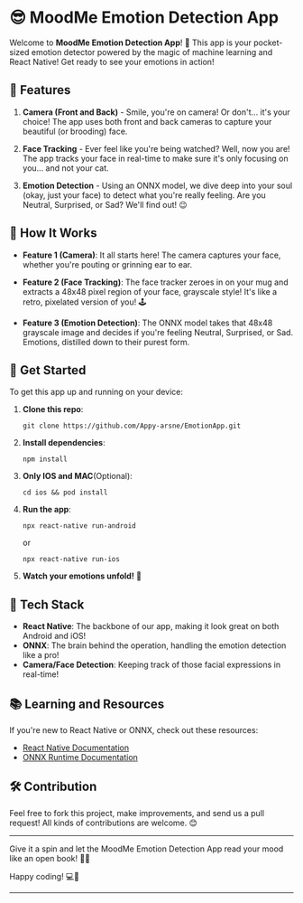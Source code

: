 
# 😎 MoodMe Emotion Detection App

Welcome to **MoodMe Emotion Detection App**! 🎉 This app is your pocket-sized emotion detector powered by the magic of machine learning and React Native! Get ready to see your emotions in action!

## 📸 Features

1. **Camera (Front and Back)** - Smile, you're on camera! Or don't... it's your choice! The app uses both front and back cameras to capture your beautiful (or brooding) face.
   
2. **Face Tracking** - Ever feel like you're being watched? Well, now you are! The app tracks your face in real-time to make sure it's only focusing on you... and not your cat.

3. **Emotion Detection** - Using an ONNX model, we dive deep into your soul (okay, just your face) to detect what you're really feeling. Are you Neutral, Surprised, or Sad? We'll find out! 😉

## 🎯 How It Works

- **Feature 1 (Camera)**: It all starts here! The camera captures your face, whether you're pouting or grinning ear to ear.

- **Feature 2 (Face Tracking)**: The face tracker zeroes in on your mug and extracts a 48x48 pixel region of your face, grayscale style! It's like a retro, pixelated version of you! 🕹️

- **Feature 3 (Emotion Detection)**: The ONNX model takes that 48x48 grayscale image and decides if you're feeling Neutral, Surprised, or Sad. Emotions, distilled down to their purest form.

## 🚀 Get Started

To get this app up and running on your device:

1. **Clone this repo**: 
   ```
   git clone https://github.com/Appy-arsne/EmotionApp.git
   ```
   
2. **Install dependencies**:
   ```
   npm install
   ```
3. **Only IOS and MAC**(Optional):
   ```
   cd ios && pod install
   ```
5. **Run the app**:
   ```
   npx react-native run-android
   ```
   or
   ```
   npx react-native run-ios
   ```

6. **Watch your emotions unfold!** 🥳

## 🧠 Tech Stack

- **React Native**: The backbone of our app, making it look great on both Android and iOS!
- **ONNX**: The brain behind the operation, handling the emotion detection like a pro!
- **Camera/Face Detection**: Keeping track of those facial expressions in real-time!

## 📚 Learning and Resources

If you're new to React Native or ONNX, check out these resources:

- [React Native Documentation](https://reactnative.dev/docs/getting-started)
- [ONNX Runtime Documentation](https://onnxruntime.ai/)

## 🛠️ Contribution

Feel free to fork this project, make improvements, and send us a pull request! All kinds of contributions are welcome. 😊

---

Give it a spin and let the MoodMe Emotion Detection App read your mood like an open book! 📖✨

Happy coding! 💻🎉

--- 
